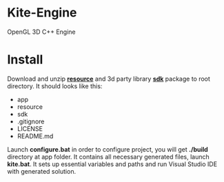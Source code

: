 # Kite-Engine
OpenGL 3D C++ Engine

# Install
Download and unzip [__resource__](https://www.dropbox.com/s/ml4oic4xped4zce/resource.zip?dl=0) and 3d party library [__sdk__](https://www.dropbox.com/s/mw9m1jvhl9v9h6p/sdk.zip?dl=0) package to root directory. It should looks like this:
* app
* resource
* sdk
* .gitignore
* LICENSE
* README.md

Launch __configure.bat__ in order to configure project, you will get __./build__ directory at app folder. It contains all necessary generated files, launch __kite.bat__. It sets up essential variables and paths and run Visual Studio IDE with generated solution.
